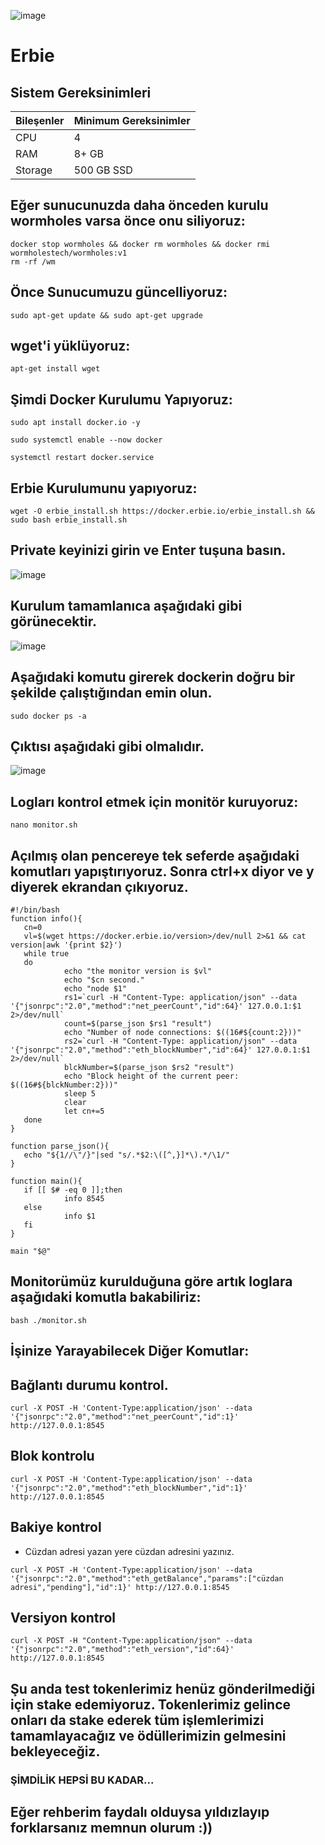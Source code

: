 ![image](https://github.com/zeycan1/Erbie/assets/108004368/2cf4b36a-0586-42b5-934e-c4d43ae808ec)


# Erbie


## Sistem Gereksinimleri
| Bileşenler | Minimum Gereksinimler | 
| ------------ | ------------ |
| CPU |	4|
| RAM	| 8+ GB |
| Storage	| 500 GB SSD |


## Eğer sunucunuzda daha önceden kurulu wormholes varsa önce onu siliyoruz:

```
docker stop wormholes && docker rm wormholes && docker rmi wormholestech/wormholes:v1
rm -rf /wm
```


## Önce Sunucumuzu güncelliyoruz:
```
sudo apt-get update && sudo apt-get upgrade

```
## wget'i yüklüyoruz:
```
apt-get install wget
```

## Şimdi Docker Kurulumu Yapıyoruz:
```
sudo apt install docker.io -y
```

```
sudo systemctl enable --now docker
```

```
systemctl restart docker.service
```
## Erbie Kurulumunu yapıyoruz:
```
wget -O erbie_install.sh https://docker.erbie.io/erbie_install.sh && sudo bash erbie_install.sh
```
## Private keyinizi girin ve Enter tuşuna basın.

![image](https://github.com/zeycan1/Erbie/assets/108004368/a211bc2f-3708-4bb9-8878-454abe84a905)

## Kurulum tamamlanıca aşağıdaki gibi görünecektir.

![image](https://github.com/zeycan1/Erbie/assets/108004368/f4c8e081-36a7-4bac-bca2-e1db1e3419da)

## Aşağıdaki komutu girerek dockerin doğru bir şekilde çalıştığından emin olun.
```
sudo docker ps -a
```
## Çıktısı aşağıdaki gibi olmalıdır.

![image](https://github.com/zeycan1/Erbie/assets/108004368/748735e1-88a5-4a10-bde0-6c5486d75fb6)

## Logları kontrol etmek için monitör kuruyoruz:
```
nano monitor.sh

```
## Açılmış olan pencereye tek seferde aşağıdaki komutları yapıştırıyoruz. Sonra ctrl+x diyor ve y diyerek ekrandan çıkıyoruz.
```
#!/bin/bash
function info(){
   cn=0
   vl=$(wget https://docker.erbie.io/version>/dev/null 2>&1 && cat version|awk '{print $2}')
   while true
   do
            echo "the monitor version is $vl"
            echo "$cn second."
            echo "node $1"
            rs1=`curl -H "Content-Type: application/json" --data '{"jsonrpc":"2.0","method":"net_peerCount","id":64}' 127.0.0.1:$1 2>/dev/null`
            count=$(parse_json $rs1 "result")
            echo "Number of node connections: $((16#${count:2}))"
            rs2=`curl -H "Content-Type: application/json" --data '{"jsonrpc":"2.0","method":"eth_blockNumber","id":64}' 127.0.0.1:$1 2>/dev/null`
            blckNumber=$(parse_json $rs2 "result")
            echo "Block height of the current peer: $((16#${blckNumber:2}))"
            sleep 5
            clear
            let cn+=5
   done
}

function parse_json(){
   echo "${1//\"/}"|sed "s/.*$2:\([^,}]*\).*/\1/"
}

function main(){
   if [[ $# -eq 0 ]];then
            info 8545
   else
            info $1
   fi
}

main "$@"

```
## Monitorümüz kurulduğuna göre artık loglara aşağıdaki komutla bakabiliriz:
```
bash ./monitor.sh
```

## İşinize Yarayabilecek Diğer Komutlar:

## Bağlantı durumu kontrol.
```
curl -X POST -H 'Content-Type:application/json' --data '{"jsonrpc":"2.0","method":"net_peerCount","id":1}' http://127.0.0.1:8545
```
## Blok kontrolu
```
curl -X POST -H 'Content-Type:application/json' --data '{"jsonrpc":"2.0","method":"eth_blockNumber","id":1}' http://127.0.0.1:8545
```
## Bakiye kontrol

- Cüzdan adresi yazan yere cüzdan adresini yazınız.
```
curl -X POST -H 'Content-Type:application/json' --data '{"jsonrpc":"2.0","method":"eth_getBalance","params":["cüzdan adresi","pending"],"id":1}' http://127.0.0.1:8545
```
## Versiyon kontrol
```
curl -X POST -H "Content-Type:application/json" --data '{"jsonrpc":"2.0","method":"eth_version","id":64}' http://127.0.0.1:8545
```

## Şu anda test tokenlerimiz henüz gönderilmediği için stake edemiyoruz. Tokenlerimiz gelince onları da stake ederek tüm işlemlerimizi tamamlayacağız ve ödüllerimizin gelmesini bekleyeceğiz.


### ŞİMDİLİK HEPSİ BU KADAR... 
## Eğer rehberim faydalı olduysa yıldızlayıp forklarsanız memnun olurum :))



























